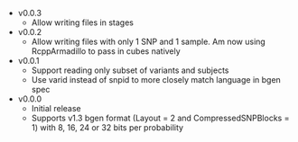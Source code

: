 * v0.0.3
	* Allow writing files in stages
* v0.0.2
	* Allow writing files with only 1 SNP and 1 sample. Am now using RcppArmadillo to pass in cubes natively
* v0.0.1
	* Support reading only subset of variants and subjects
	* Use varid instead of snpid to more closely match language in bgen spec
* v0.0.0
	* Initial release
	* Supports v1.3 bgen format (Layout = 2 and CompressedSNPBlocks = 1) with 8, 16, 24 or 32 bits per probability

